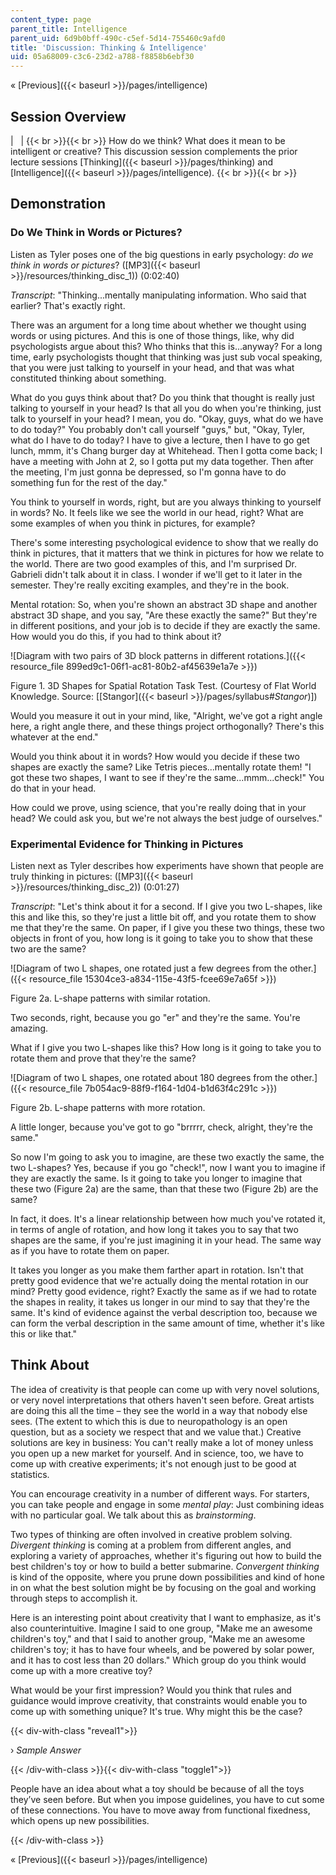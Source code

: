 ```yaml
---
content_type: page
parent_title: Intelligence
parent_uid: 6d9b0bff-490c-c5ef-5d14-755460c9afd0
title: 'Discussion: Thinking & Intelligence'
uid: 05a68009-c3c6-23d2-a788-f8858b6ebf30
---
```


« [Previous]({{< baseurl >}}/pages/intelligence)

Session Overview
----------------

| &nbsp; |  {{< br >}}{{< br >}} How do we think? What does it mean to be intelligent or creative? This discussion session complements the prior lecture sessions [Thinking]({{< baseurl >}}/pages/thinking) and [Intelligence]({{< baseurl >}}/pages/intelligence). {{< br >}}{{< br >}}  

Demonstration
-------------

### Do We Think in Words or Pictures?

Listen as Tyler poses one of the big questions in early psychology: _do we think in words or pictures_? ([MP3]({{< baseurl >}}/resources/thinking_disc_1)) (0:02:40)

_Transcript_: "Thinking...mentally manipulating information. Who said that earlier? That's exactly right.

There was an argument for a long time about whether we thought using words or using pictures. And this is one of those things, like, why did psychologists argue about this? Who thinks that this is...anyway? For a long time, early psychologists thought that thinking was just sub vocal speaking, that you were just talking to yourself in your head, and that was what constituted thinking about something.

What do you guys think about that? Do you think that thought is really just talking to yourself in your head? Is that all you do when you're thinking, just talk to yourself in your head? I mean, you do. "Okay, guys, what do we have to do today?" You probably don't call yourself "guys," but, "Okay, Tyler, what do I have to do today? I have to give a lecture, then I have to go get lunch, mmm, it's Chang burger day at Whitehead. Then I gotta come back; I have a meeting with John at 2, so I gotta put my data together. Then after the meeting, I'm just gonna be depressed, so I'm gonna have to do something fun for the rest of the day."

You think to yourself in words, right, but are you always thinking to yourself in words? No. It feels like we see the world in our head, right? What are some examples of when you think in pictures, for example?

There's some interesting psychological evidence to show that we really do think in pictures, that it matters that we think in pictures for how we relate to the world. There are two good examples of this, and I'm surprised Dr. Gabrieli didn't talk about it in class. I wonder if we'll get to it later in the semester. They're really exciting examples, and they're in the book.

Mental rotation: So, when you're shown an abstract 3D shape and another abstract 3D shape, and you say, "Are these exactly the same?" But they're in different positions, and your job is to decide if they are exactly the same. How would you do this, if you had to think about it?

![Diagram with two pairs of 3D block patterns in different rotations.]({{< resource_file 899ed9c1-06f1-ac81-80b2-af45639e1a7e >}})

Figure 1. 3D Shapes for Spatial Rotation Task Test. (Courtesy of Flat World Knowledge. Source: \[[Stangor]({{< baseurl >}}/pages/syllabus#_Stangor_)\])

Would you measure it out in your mind, like, "Alright, we've got a right angle here, a right angle there, and these things project orthogonally? There's this whatever at the end."

Would you think about it in words? How would you decide if these two shapes are exactly the same? Like Tetris pieces...mentally rotate them! "I got these two shapes, I want to see if they're the same...mmm...check!" You do that in your head.

How could we prove, using science, that you're really doing that in your head? We could ask you, but we're not always the best judge of ourselves."

### Experimental Evidence for Thinking in Pictures

Listen next as Tyler describes how experiments have shown that people are truly thinking in pictures: ([MP3]({{< baseurl >}}/resources/thinking_disc_2)) (0:01:27)

_Transcript_: "Let's think about it for a second. If I give you two L-shapes, like this and like this, so they're just a little bit off, and you rotate them to show me that they're the same. On paper, if I give you these two things, these two objects in front of you, how long is it going to take you to show that these two are the same?

![Diagram of two L shapes, one rotated just a few degrees from the other.]({{< resource_file 15304ce3-a834-115e-43f5-fcee69e7a65f >}})

Figure 2a. L-shape patterns with similar rotation.

Two seconds, right, because you go "er" and they're the same. You're amazing.

What if I give you two L-shapes like this? How long is it going to take you to rotate them and prove that they're the same?

![Diagram of two L shapes, one rotated about 180 degrees from the other.]({{< resource_file 7b054ac9-88f9-f164-1d04-b1d63f4c291c >}})

Figure 2b. L-shape patterns with more rotation.

A little longer, because you've got to go "brrrrr, check, alright, they're the same."

So now I'm going to ask you to imagine, are these two exactly the same, the two L-shapes? Yes, because if you go "check!", now I want you to imagine if they are exactly the same. Is it going to take you longer to imagine that these two (Figure 2a) are the same, than that these two (Figure 2b) are the same?

In fact, it does. It's a linear relationship between how much you've rotated it, in terms of angle of rotation, and how long it takes you to say that two shapes are the same, if you're just imagining it in your head. The same way as if you have to rotate them on paper.

It takes you longer as you make them farther apart in rotation. Isn't that pretty good evidence that we're actually doing the mental rotation in our mind? Pretty good evidence, right? Exactly the same as if we had to rotate the shapes in reality, it takes us longer in our mind to say that they're the same. It's kind of evidence against the verbal description too, because we can form the verbal description in the same amount of time, whether it's like this or like that."

Think About
-----------

The idea of creativity is that people can come up with very novel solutions, or very novel interpretations that others haven't seen before. Great artists are doing this all the time – they see the world in a way that nobody else sees. (The extent to which this is due to neuropathology is an open question, but as a society we respect that and we value that.) Creative solutions are key in business: You can't really make a lot of money unless you open up a new market for yourself. And in science, too, we have to come up with creative experiments; it's not enough just to be good at statistics.

You can encourage creativity in a number of different ways. For starters, you can take people and engage in some _mental play_: Just combining ideas with no particular goal. We talk about this as _brainstorming_.

Two types of thinking are often involved in creative problem solving. _Divergent thinking_ is coming at a problem from different angles, and exploring a variety of approaches, whether it's figuring out how to build the best children's toy or how to build a better submarine. _Convergent thinking_ is kind of the opposite, where you prune down possibilities and kind of hone in on what the best solution might be by focusing on the goal and working through steps to accomplish it.

Here is an interesting point about creativity that I want to emphasize, as it's also counterintuitive. Imagine I said to one group, "Make me an awesome children's toy," and that I said to another group, "Make me an awesome children's toy; it has to have four wheels, and be powered by solar power, and it has to cost less than 20 dollars." Which group do you think would come up with a more creative toy?

What would be your first impression? Would you think that rules and guidance would improve creativity, that constraints would enable you to come up with something unique? It's true. Why might this be the case?

{{< div-with-class "reveal1">}}

› _Sample Answer_

{{< /div-with-class >}}{{< div-with-class "toggle1">}}

People have an idea about what a toy should be because of all the toys they’ve seen before. But when you impose guidelines, you have to cut some of these connections. You have to move away from functional fixedness, which opens up new possibilities.

{{< /div-with-class >}}

« [Previous]({{< baseurl >}}/pages/intelligence)